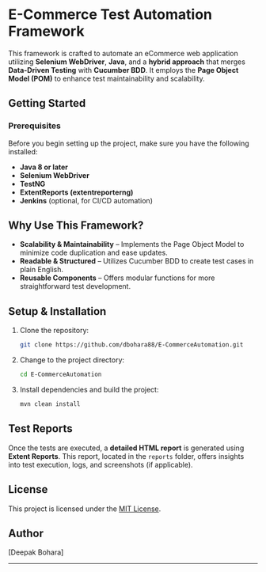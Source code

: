 # E-Commerce Test Automation Framework

This framework is crafted to automate an eCommerce web application utilizing **Selenium WebDriver**, **Java**, and a **hybrid approach** that merges **Data-Driven Testing** with **Cucumber BDD**. It employs the **Page Object Model (POM)** to enhance test maintainability and scalability.

## Getting Started

### Prerequisites

Before you begin setting up the project, make sure you have the following installed:

- **Java 8 or later**
- **Selenium WebDriver**
- **TestNG**
- **ExtentReports (extentreporterng)**
- **Jenkins** (optional, for CI/CD automation)

## Why Use This Framework?

- **Scalability & Maintainability** – Implements the Page Object Model to minimize code duplication and ease updates.
- **Readable & Structured** – Utilizes Cucumber BDD to create test cases in plain English.
- **Reusable Components** – Offers modular functions for more straightforward test development.

## Setup & Installation

1. Clone the repository:

   ```sh
   git clone https://github.com/dbohara88/E-CommerceAutomation.git
   ```

2. Change to the project directory:

   ```sh
   cd E-CommerceAutomation
   ```

3. Install dependencies and build the project:

   ```sh
   mvn clean install
   ```

## Test Reports

Once the tests are executed, a **detailed HTML report** is generated using **Extent Reports**. This report, located in the `reports` folder, offers insights into test execution, logs, and screenshots (if applicable).

## License

This project is licensed under the [MIT License](LICENSE).

## Author

[Deepak Bohara]

---
